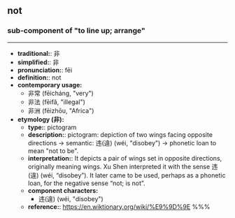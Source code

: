## not
### sub-component of "to line up; arrange"
---
- **traditional:**: 非
- **simplified:**: 非
- **pronunciation:**: fēi
- **definition:**: not
- **contemporary usage:**
  - 非常 (fēicháng, "very")
  - 非法 (fēifǎ, "illegal")
  - 非洲 (fēizhōu, "Africa")
- **etymology (非):**
  - **type:**: pictogram
  - **description:**: pictogram: depiction of two wings facing opposite directions → semantic: 违(違) (wéi, "disobey") → phonetic loan to mean "not to be".
  - **interpretation:**: It depicts a pair of wings set in opposite directions, originally meaning wings. Xu Shen interpreted it with the sense 违(違) (wéi, “disobey”). It later came to be used, perhaps as a phonetic loan, for the negative sense “not; is not”.
  - **component characters:**
    - 违(違) (wéi, "disobey")
  - **reference:**: https://en.wiktionary.org/wiki/%E9%9D%9E
%%%
